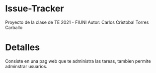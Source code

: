 # Issue-Tracker
Proyecto de la clase de TE 2021 - FIUNI
Autor: Carlos Cristobal Torres Carballo

# Detalles

Consiste en una pag web que te administra las tareas,
tambien permite adminstrar usuarios.




